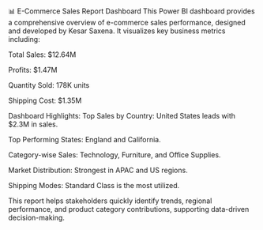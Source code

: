 📊 E-Commerce Sales Report Dashboard
This Power BI dashboard provides a comprehensive overview of e-commerce sales performance, designed and developed by Kesar Saxena. It visualizes key business metrics including:

Total Sales: $12.64M

Profits: $1.47M

Quantity Sold: 178K units

Shipping Cost: $1.35M

Dashboard Highlights:
Top Sales by Country: United States leads with $2.3M in sales.

Top Performing States: England and California.

Category-wise Sales: Technology, Furniture, and Office Supplies.

Market Distribution: Strongest in APAC and US regions.

Shipping Modes: Standard Class is the most utilized.

This report helps stakeholders quickly identify trends, regional performance, and product category contributions, supporting data-driven decision-making.

